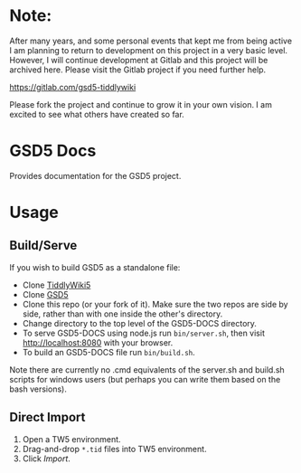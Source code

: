 # Note:

After many years, and some personal events that kept me from being active I am planning to return to development on this project in a very basic level. However, I will continue development at Gitlab and this project will be archived here. Please visit the Gitlab project if you need further help.

https://gitlab.com/gsd5-tiddlywiki

Please fork the project and continue to grow it in your own vision. I am excited to see what others have created so far.

# GSD5 Docs

Provides documentation for the GSD5 project.

# Usage

## Build/Serve

If you wish to build GSD5 as a standalone file:

- Clone [TiddlyWiki5](https://github.com/Jermolene/TiddlyWiki5/)
- Clone [GSD5](https://github.com/roma0104/gsd5/)
- Clone this repo (or your fork of it). Make sure the two repos are side by side, rather than with one inside the other's directory.
- Change directory to the top level of the GSD5-DOCS directory.
- To serve GSD5-DOCS using node.js run `bin/server.sh`, then visit <http://localhost:8080> with your browser.
- To build an GSD5-DOCS file run `bin/build.sh`.

Note there are currently no .cmd equivalents of the server.sh and build.sh scripts for windows users (but perhaps you can write them based on the bash versions).

## Direct Import

1. Open a TW5 environment.
1. Drag-and-drop `*.tid` files into TW5 environment.
1. Click *Import*.
